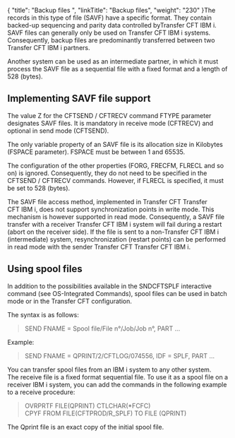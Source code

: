 {
    "title": "Backup files ",
    "linkTitle": "Backup files",
    "weight": "230"
}The records in this type of file (SAVF) have a specific format. They contain backed-up sequencing and parity data controlled by<span class="mc-variable Primary.For_OS400 variable">Transfer CFT IBM i</span>. SAVF files can generally only be used on <span class="mc-variable Primary.For_OS400 variable">Transfer CFT IBM i</span> systems. Consequently, backup files are predominantly transferred between two <span class="mc-variable Primary.For_OS400 variable">Transfer CFT IBM i</span> partners.

Another system can be used as an intermediate partner, in which it must process the SAVF file as a sequential file with a fixed format and a length of 528 (bytes).

## Implementing SAVF file support

The value Z for the CFTSEND / CFTRECV command FTYPE parameter designates SAVF files. It is mandatory in receive mode (CFTRECV) and optional in send mode (CFTSEND).

The only variable property of an SAVF file is its allocation size in Kilobytes (FSPACE parameter). FSPACE must be between 1 and 65535.

The configuration of the other properties (FORG, FRECFM, FLRECL and so on) is ignored. Consequently, they do not need to be specified in the CFTSEND / CFTRECV commands. However, if FLRECL is specified, it must be set to 528 (bytes).

The SAVF file access method, implemented in Transfer CFT <span class="mc-variable Primary.For_OS400 variable">Transfer CFT IBM i</span>, does not support synchronization points in write mode. This mechanism is however supported in read mode. Consequently, a SAVF file transfer with a receiver <span class="mc-variable Primary.For_OS400 variable">Transfer CFT IBM i</span> system will fail during a restart (abort on the receiver side). If the file is sent to a non-<span class="mc-variable Primary.For_OS400 variable">Transfer CFT IBM i</span> (intermediate) system, resynchronization (restart points) can be performed in read mode with the sender Transfer CFT <span class="mc-variable Primary.For_OS400 variable">Transfer CFT IBM i</span>.

## Using spool files

In addition to the possibilities available in the SNDCFTSPLF interactive command (see OS-Integrated Commands), spool files can be used in batch mode or in the Transfer CFT configuration.

The syntax is as follows:

> SEND FNAME = Spool file/File n°/Job/Job n°, PART ...

Example:

> SEND FNAME = QPRINT/2/CFTLOG/074556, IDF = SPLF, PART ...

You can transfer spool files from an IBM i system to any other system.  
The receive file is a fixed format sequential file. To use it as a spool file on a receiver IBM i system, you can add the commands in the following example to a receive procedure:

> OVRPRTF FILE(QPRINT) CTLCHAR(\*FCFC)  
> CPYF FROM FILE(CFTPROD/R\_SPLF) TO FILE (QPRINT)

The Qprint file is an exact copy of the initial spool file.

